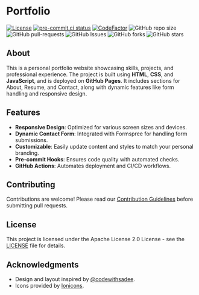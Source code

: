 # Portfolio

[![License](https://img.shields.io/badge/License-Apache_2.0-blue.svg)](https://img.shields.io/github/license/gvatsal60/portfolio)
[![pre-commit.ci status](https://results.pre-commit.ci/badge/github/gvatsal60/portfolio/master.svg)](https://results.pre-commit.ci/latest/github/gvatsal60/portfolio/HEAD)
[![CodeFactor](https://www.codefactor.io/repository/github/gvatsal60/portfolio/badge)](https://www.codefactor.io/repository/github/gvatsal60/portfolio)
![GitHub repo size](https://img.shields.io/github/repo-size/gvatsal60/portfolio)
![GitHub pull-requests](https://img.shields.io/github/issues-pr/gvatsal60/portfolio)
![GitHub Issues](https://img.shields.io/github/issues/gvatsal60/portfolio)
![GitHub forks](https://img.shields.io/github/forks/gvatsal60/portfolio)
![GitHub stars](https://img.shields.io/github/stars/gvatsal60/portfolio)

## About

This is a personal portfolio website showcasing skills, projects, and professional experience. The project is built using **HTML**, **CSS**, and **JavaScript**, and is deployed on **GitHub Pages**. It includes sections for About, Resume, and Contact, along with dynamic features like form handling and responsive design.

## Features

- **Responsive Design**: Optimized for various screen sizes and devices.
- **Dynamic Contact Form**: Integrated with Formspree for handling form submissions.
- **Customizable**: Easily update content and styles to match your personal branding.
- **Pre-commit Hooks**: Ensures code quality with automated checks.
- **GitHub Actions**: Automates deployment and CI/CD workflows.

## Contributing

Contributions are welcome! Please read our
[Contribution Guidelines](https://github.com/gvatsal60/portfolio/blob/HEAD/CONTRIBUTING.md)
before submitting pull requests.

## License

This project is licensed under the Apache License 2.0 License -
see the [LICENSE](https://github.com/gvatsal60/portfolio/blob/HEAD/LICENSE)
file for details.

## Acknowledgments

* Design and layout inspired by [@codewithsadee](https://github.com/codewithsadee).
* Icons provided by [Ionicons](https://ionicons.com/).
